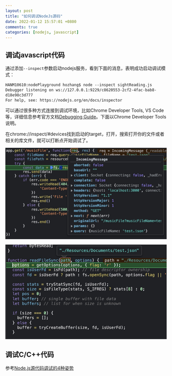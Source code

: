 ```yaml
---
layout: post
title: "如何调试NodeJs源码"
date: 2022-01-12 15:57:01 +0800
comments: true
categories: [nodejs, javascript]
---
```


<!-- more -->

## 调试javascript代码
通过添加`--inspect`参数启动nodejs服务，看到下面的消息，表明成功启动调试模式：
```
HANM10610:nodePlayground hozhang$ node --inspect sightReading.js
Debugger listening on ws://127.0.0.1:9229/c8620553-2cf2-4fac-bab8-d18e98c3d777
For help, see: https://nodejs.org/en/docs/inspector
```

可以通过很多种方式连接到调试环境，比如Chrome Developer Tools, VS Code等，详细信息参考官方文档[Debugging Guide](https://nodejs.org/en/docs/guides/debugging-getting-started/)。下面以Chrome Developer Tools说明。

在chrome://inspect/#devices找到启动的target，打开，搜索打开你的文件或者相关的库文件，就可以打断点开始调试了。

![debug查看参数类型.jpg](/images/debug查看参数类型.jpg)

![调试readFileSync.jpg](/images/调试readFileSync.jpg)

## 调试C/C++代码

参考[Node.js源代码调试的4种姿势](https://www.tripfe.cn/node-js-four-postures-of-source-code-debugging/)